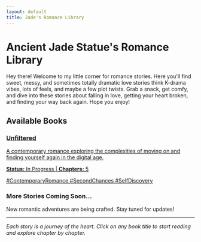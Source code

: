 ```yaml
---
layout: default
title: Jade's Romance Library
---
```


<div class="library-header">
  <h1>Ancient Jade Statue's Romance Library</h1>
  <p>Hey there! Welcome to my little corner for romance stories. Here you'll find sweet, messy, and sometimes totally dramatic love stories think K-drama vibes, lots of feels, and maybe a few plot twists. Grab a snack, get comfy, and dive into these stories about falling in love, getting your heart broken, and finding your way back again. Hope you enjoy!</p>
</div>

## Available Books

<div class="book-collection">
  <a href="{{ '/books/unfiltered' | relative_url }}" class="book-card-link">
    <div class="book-card unfiltered-book">
      <h3>Unfiltered</h3>
      <p class="book-description">A contemporary romance exploring the complexities of moving on and finding yourself again in the digital age.</p>
      <p class="book-meta"><strong>Status:</strong> In Progress | <strong>Chapters:</strong> 5</p>
      <p class="book-tags">#ContemporaryRomance #SecondChances #SelfDiscovery</p>
    </div>
  </a>
  
  <!-- Future books will be added here -->
  <div class="book-card coming-soon">
    <h3>More Stories Coming Soon...</h3>
    <p class="book-description">New romantic adventures are being crafted. Stay tuned for updates!</p>
  </div>
</div>

---

*Each story is a journey of the heart. Click on any book title to start reading and explore chapter by chapter.*
